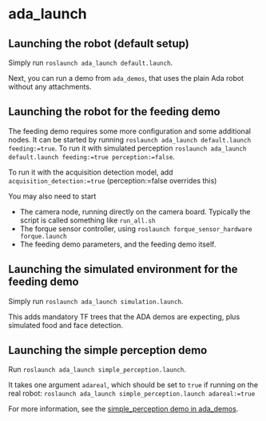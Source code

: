 # ada_launch

## Launching the robot (default setup)

Simply run `roslaunch ada_launch default.launch`.

Next, you can run a demo from `ada_demos`, that uses the plain Ada robot without any attachments.

## Launching the robot for the feeding demo

The feeding demo requires some more configuration and some additional nodes.
It can be started by running `roslaunch ada_launch default.launch feeding:=true`.
To run it with simulated perception `roslaunch ada_launch default.launch feeding:=true perception:=false`.

To run it with the acquisition detection model, add `acquisition_detection:=true` (perception:=false overrides this)

You may also need to start
- The camera node, running directly on the camera board. Typically the script is called something like `run_all.sh`
- The forque sensor controller, using `roslaunch forque_sensor_hardware forque.launch`
- The feeding demo parameters, and the feeding demo itself.

## Launching the simulated environment for the feeding demo

Simply run `roslaunch ada_launch simulation.launch`.

This adds mandatory TF trees that the ADA demos are expecting, plus simulated food and face detection.

## Launching the simple perception demo

Run `roslaunch ada_launch simple_perception.launch`.

It takes one argument `adareal`, which should be set to `true` if running on the real robot:
`roslaunch ada_launch simple_perception.launch adareal:=true`

For more information, see the [simple_perception demo in ada_demos](https://github.com/personalrobotics/ada_demos/tree/master/simple_perception).
